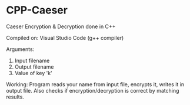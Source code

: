 # CPP-Caeser
Caeser Encryption &amp; Decryption done in C++

Compiled on: Visual Studio Code (g++ compiler)

Arguments:
1. Input filename
2. Output filename
3. Value of key 'k'

Working:
Program reads your name from input file, encrypts it, writes it in output file. Also checks if encryption/decryption is correct by matching results.
